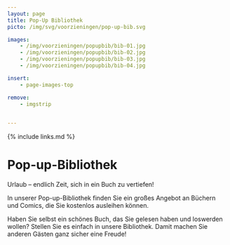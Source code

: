```yaml
---
layout: page
title: Pop-Up Bibliothek
picto: /img/svg/voorzieningen/pop-up-bib.svg

images:
    - /img/voorzieningen/popupbib/bib-01.jpg
    - /img/voorzieningen/popupbib/bib-02.jpg
    - /img/voorzieningen/popupbib/bib-03.jpg
    - /img/voorzieningen/popupbib/bib-04.jpg

insert:
    - page-images-top

remove:
    - imgstrip
    

---
```

{% include links.md %}

# Pop-up-Bibliothek

Urlaub – endlich Zeit, sich in ein Buch zu vertiefen! 

In unserer Pop-up-Bibliothek finden Sie ein großes Angebot an Büchern und Comics, die Sie kostenlos ausleihen können.

Haben Sie selbst ein schönes Buch, das Sie gelesen haben und loswerden wollen? Stellen Sie es einfach in unsere Bibliothek. Damit machen Sie anderen Gästen ganz sicher eine Freude!

